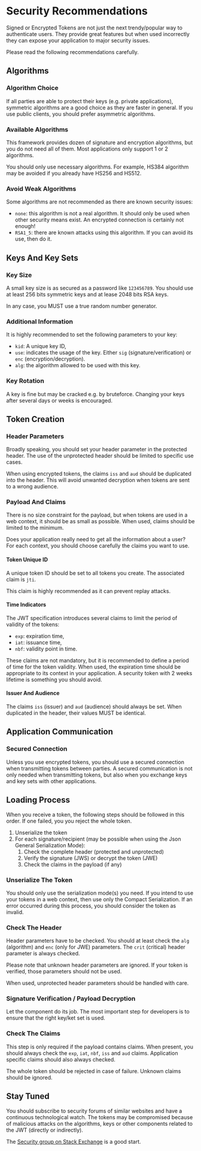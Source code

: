 # Security Recommendations

Signed or Encrypted Tokens are not just the next trendy/popular way to authenticate users. They provide great features but when used incorrectly they can expose your application to major security issues.

Please read the following recommendations carefully.

## Algorithms

### Algorithm Choice

If all parties are able to protect their keys (e.g. private applications), symmetric algorithms are a good choice as they are faster in general. If you use public clients, you should prefer asymmetric algorithms.

### Available Algorithms

This framework provides dozen of signature and encryption algorithms, but you do not need all of them. Most applications only support 1 or 2 algorithms.

You should only use necessary algorithms. For example, HS384 algorithm may be avoided if you already have HS256 and HS512.

### Avoid Weak Algorithms

Some algorithms are not recommended as there are known security issues:

* `none`: this algorithm is not a real algorithm. It should only be used when other security means exist. An encrypted connection is certainly not enough!
* `RSA1_5`: there are known attacks using this algorithm. If you can avoid its use, then do it.

## Keys And Key Sets

### Key Size

A small key size is as secured as a password like `123456789`. You should use at least 256 bits symmetric keys and at lease 2048 bits RSA keys.

In any case, you MUST use a true random number generator.

### Additional Information

It is highly recommended to set the following parameters to your key:

* `kid`: A unique key ID,
* `use`: indicates the usage of the key. Either `sig` (signature/verification) or `enc` (encryption/decryption).&#x20;
* `alg`: the algorithm allowed to be used with this key.

### Key Rotation

A key is fine but may be cracked e.g. by bruteforce. Changing your keys after several days or weeks is encouraged.

## Token Creation

### Header Parameters

Broadly speaking, you should set your header parameter in the protected header. The use of the unprotected header should be limited to specific use cases.

When using encrypted tokens, the claims `iss` and `aud` should be duplicated into the header. This will avoid unwanted decryption when tokens are sent to a wrong audience.

### Payload And Claims

There is no size constraint for the payload, but when tokens are used in a web context, it should be as small as possible. When used, claims should be limited to the minimum.

Does your application really need to get all the information about a user? For each context, you should choose carefully the claims you want to use.

#### Token Unique ID

A unique token ID should be set to all tokens you create. The associated claim is `jti`.

This claim is highly recommended as it can prevent replay attacks.

#### Time Indicators

The JWT specification introduces several claims to limit the period of validity of the tokens:

* `exp`: expiration time,
* `iat`: issuance time,
* `nbf`: validity point in time.

These claims are not mandatory, but it is recommended to define a period of time for the token validity. When used, the expiration time should be appropriate to its context in your application. A security token with 2 weeks lifetime is something you should avoid.

#### Issuer And Audience

The claims `iss` (issuer) and `aud` (audience) should always be set. When duplicated in the header, their values MUST be identical.

## Application Communication

### Secured Connection

Unless you use encrypted tokens, you should use a secured connection when transmitting tokens between parties. A secured communication is not only needed when transmitting tokens, but also when you exchange keys and key sets with other applications.

## Loading Process

When you receive a token, the following steps should be followed in this order. If one failed, you you reject the whole token.

1. Unserialize the token
2. For each signature/recipient (may be possible when using the Json General Serialization Mode):
   1. Check the complete header (protected and unprotected)
   2. Verify the signature (JWS) or decrypt the token (JWE)
   3. Check the claims in the payload (if any)

### Unserialize The Token

You should only use the serialization mode(s) you need. If you intend to use your tokens in a web context, then use only the Compact Serialization. If an error occurred during this process, you should consider the token as invalid.

### Check The Header

Header parameters have to be checked. You should at least check the `alg` (algorithm) and `enc` (only for JWE) parameters. The `crit` (critical) header parameter is always checked.

Please note that unknown header parameters are ignored. If your token is verified, those parameters should not be used.

When used, unprotected header parameters should be handled with care.

### Signature Verification / Payload Decryption

Let the component do its job. The most important step for developers is to ensure that the right key/ket set is used.

### Check The Claims

This step is only required if the payload contains claims. When present, you should always check the `exp`, `iat`, `nbf`, `iss` and `aud` claims. Application specific claims should also always checked.

The whole token should be rejected in case of failure. Unknown claims should be ignored.

## Stay Tuned

You should subscribe to security forums of similar websites and have a continuous technological watch. The tokens may be compromised because of malicious attacks on the algorithms, keys or other components related to the JWT (directly or indirectly).

The [Security group on Stack Exchange](https://security.stackexchange.com/) is a good start.
